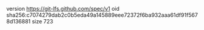 version https://git-lfs.github.com/spec/v1
oid sha256:c7074279dab2c0b5eda49a145889eee72372f6ba932aaa61df91f5678d136881
size 723
